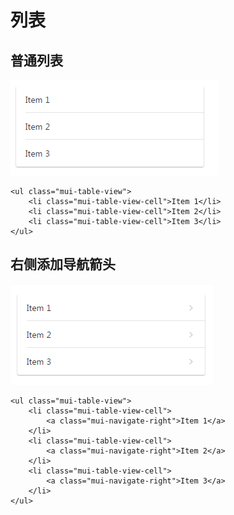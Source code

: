 # 列表

## 普通列表
![](assets/002/007-2381c27f.png)
```
<ul class="mui-table-view">
    <li class="mui-table-view-cell">Item 1</li>
    <li class="mui-table-view-cell">Item 2</li>
    <li class="mui-table-view-cell">Item 3</li>
</ul>

```

## 右侧添加导航箭头
![](assets/002/007-a4c22a25.png)
```
<ul class="mui-table-view">
    <li class="mui-table-view-cell">
        <a class="mui-navigate-right">Item 1</a>
    </li>
    <li class="mui-table-view-cell">
        <a class="mui-navigate-right">Item 2</a>
    </li>
    <li class="mui-table-view-cell">
        <a class="mui-navigate-right">Item 3</a>
    </li>
</ul>
```
